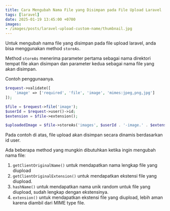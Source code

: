 ```yaml
---
title: Cara Mengubah Nama File yang Disimpan pada File Upload Laravel
tags: [laravel]
date: 2025-01-19 13:45:00 +0700
images:
- /images/posts/laravel-upload-custom-name/thumbnail.jpg
---
```


Untuk mengubah nama file yang disimpan pada file upload laravel, anda bisa menggunakan method `storeAs`.

<!--more-->

Method `storeAs` menerima parameter pertama sebagai nama direktori tempat file akan disimpan dan parameter kedua sebagai nama file yang akan disimpan.

Contoh penggunaanya.

```php
$request->validate([
    'image' => ['required', 'file', 'image', 'mimes:jpeg,png,jpg']
]);

$file = $request->file('image');
$userId = $request->user()->id;
$extension = $file->extension();

$uploadedImage = $file->storeAs('images', $userId . '-image.' . $extension);
```

Pada contoh di atas, file upload akan disimpan secara dinamis berdasarkan id user. 

Ada beberapa method yang mungkin dibutuhkan ketika ingin mengubah nama file:

1. `getClientOriginalName()` untuk mendapatkan nama lengkap file yang diupload
2. `getClientOriginalExtension()` untuk mendapatkan ekstensi file yang diupload.
3. `hashName()` untuk mendapatkan nama unik random untuk file yang diupload, sudah lengkap dengan ekstensinya.
4. `extension()` untuk mendapatkan ekstensi file yang diupload, lebih aman karena diambil dari MIME type file.